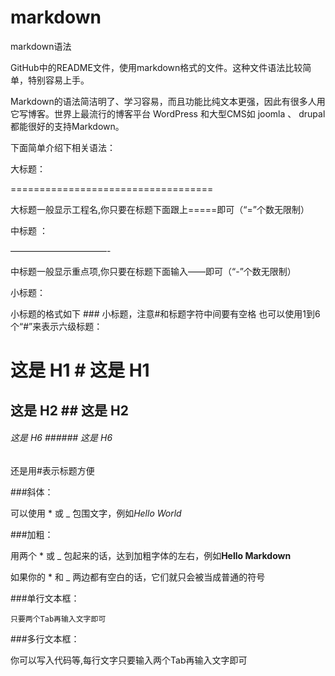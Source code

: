 # markdown
markdown语法

GitHub中的README文件，使用markdown格式的文件。这种文件语法比较简单，特别容易上手。

Markdown的语法简洁明了、学习容易，而且功能比纯文本更强，因此有很多人用它写博客。世界上最流行的博客平台 WordPress 和大型CMS如 joomla 、 drupal 都能很好的支持Markdown。

下面简单介绍下相关语法：

大标题：

===================================

大标题一般显示工程名,你只要在标题下面跟上=====即可（“=”个数无限制）

中标题 ：

———————————-

中标题一般显示重点项,你只要在标题下面输入——即可（“-”个数无限制）

小标题：

小标题的格式如下 ### 小标题，注意#和标题字符中间要有空格
也可以使用1到6个“#”来表示六级标题：

# 这是 H1     # 这是 H1

## 这是 H2     ## 这是 H2

###### 这是 H6    ###### 这是 H6
还是用#表示标题方便

###斜体：

可以使用 * 或 _ 包围文字，例如*Hello World*

###加粗：

用两个 * 或 _ 包起来的话，达到加粗字体的左右，例如**Hello Markdown**

如果你的 * 和 _ 两边都有空白的话，它们就只会被当成普通的符号

###单行文本框：

    只要两个Tab再输入文字即可

###多行文本框：

你可以写入代码等,每行文字只要输入两个Tab再输入文字即可
